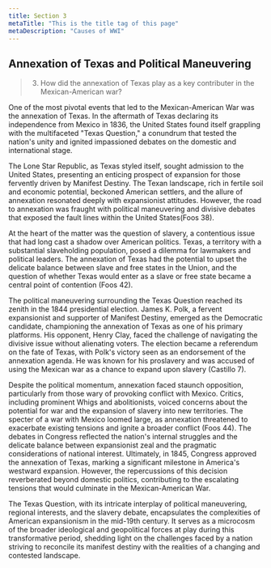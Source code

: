 ```yaml
---
title: Section 3
metaTitle: "This is the title tag of this page"
metaDescription: "Causes of WWI"
---
```

## Annexation of Texas and Political Maneuvering 

> 3) How did the annexation of Texas play as a key contributer in the Mexican-American war?

One of the most pivotal events that led to the Mexican-American War was the annexation of Texas. In the aftermath of Texas declaring its independence from Mexico in 1836, the United States found itself grappling with the multifaceted "Texas Question," a conundrum that tested the nation's unity and ignited impassioned debates on the domestic and international stage.

The Lone Star Republic, as Texas styled itself, sought admission to the United States, presenting an enticing prospect of expansion for those fervently driven by Manifest Destiny. The Texan landscape, rich in fertile soil and economic potential, beckoned American settlers, and the allure of annexation resonated deeply with expansionist attitudes. However, the road to annexation was fraught with political maneuvering and divisive debates that exposed the fault lines within the United States(Foos 38).

At the heart of the matter was the question of slavery, a contentious issue that had long cast a shadow over American politics. Texas, a territory with a substantial slaveholding population, posed a dilemma for lawmakers and political leaders. The annexation of Texas had the potential to upset the delicate balance between slave and free states in the Union, and the question of whether Texas would enter as a slave or free state became a central point of contention (Foos 42).

The political maneuvering surrounding the Texas Question reached its zenith in the 1844 presidential election. James K. Polk, a fervent expansionist and supporter of Manifest Destiny, emerged as the Democratic candidate, championing the annexation of Texas as one of his primary platforms. His opponent, Henry Clay, faced the challenge of navigating the divisive issue without alienating voters. The election became a referendum on the fate of Texas, with Polk's victory seen as an endorsement of the annexation agenda. He was known for his proslavery and was accused of using the Mexican war as a chance to expand upon slavery (Castillo 7).

Despite the political momentum, annexation faced staunch opposition, particularly from those wary of provoking conflict with Mexico. Critics, including prominent Whigs and abolitionists, voiced concerns about the potential for war and the expansion of slavery into new territories. The specter of a war with Mexico loomed large, as annexation threatened to exacerbate existing tensions and ignite a broader conflict (Foos 44).
The debates in Congress reflected the nation's internal struggles and the delicate balance between expansionist zeal and the pragmatic considerations of national interest. Ultimately, in 1845, Congress approved the annexation of Texas, marking a significant milestone in America's westward expansion. However, the repercussions of this decision reverberated beyond domestic politics, contributing to the escalating tensions that would culminate in the Mexican-American War.

The Texas Question, with its intricate interplay of political maneuvering, regional interests, and the slavery debate, encapsulates the complexities of American expansionism in the mid-19th century. It serves as a microcosm of the broader ideological and geopolitical forces at play during this transformative period, shedding light on the challenges faced by a nation striving to reconcile its manifest destiny with the realities of a changing and contested landscape.


